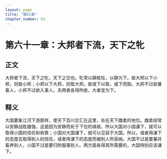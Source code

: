 ```yaml
---
layout: page
title: "第61章"
chapter_number: 61
---
```


# 第六十一章：大邦者下流，天下之牝

## 正文
大邦者下流，天下之牝，天下之交也。牝常以静胜牡，以静为下。故大邦以下小邦，则取小邦；小邦以下大邦，则取大邦。故或下以取，或下而取。大邦不过欲兼畜人，小邦不过欲入事人。夫两者各得所欲，大者宜为下。

## 释义
大国要象江河下游那样，使天下百川交汇在这里，处在天下雌柔的地位。雌柔经常以安静战胜雄强，这是因为安静而处于下位的缘故。所以大国对小国谦下，就可以取得小国的信任和依靠；小国对大国谦下，就可以见容于大国。所以，或者用谦下的态度去取得别人的信任，或者用谦下的态度而被别人所容纳。大国不过是要兼并畜养别人，小国不过是要归附服事别人。两方面各得其所需要的，大国特别应该谦下。